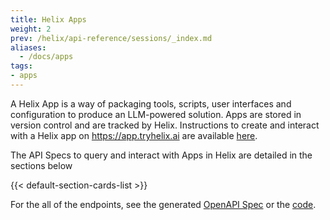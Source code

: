 ```yaml
---
title: Helix Apps
weight: 2
prev: /helix/api-reference/sessions/_index.md
aliases:
  - /docs/apps
tags:
- apps
---
```


A Helix App is a way of packaging tools, scripts, user interfaces and configuration to produce an LLM-powered solution. Apps are stored in version control and are tracked by Helix. Instructions to create and interact with a Helix app on https://app.tryhelix.ai are available [here](/helix/getting-started/_index.md).

The API Specs to query and interact with Apps in Helix are detailed in the sections below

{{< default-section-cards-list >}}

For the all of the endpoints, see the generated [OpenAPI Spec](https://github.com/helixml/helix/blob/main/api/pkg/server/swagger.yaml) or the [code](https://github.com/helixml/helix/blob/main/api/pkg/server/server.go#L81-L215).